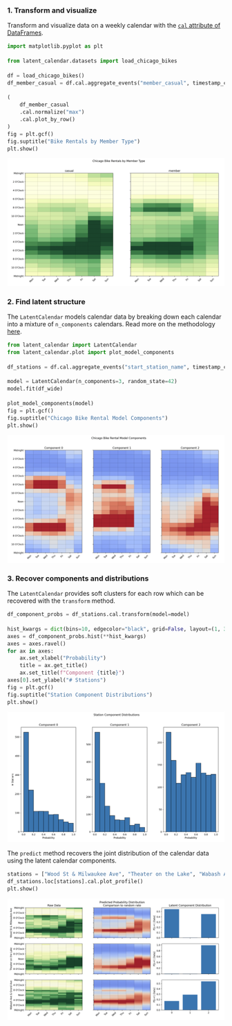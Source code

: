 
### 1. Transform and visualize

Transform and visualize data on a weekly calendar with the [`cal` attribute of DataFrames](./modules/extensions.md).

```python
import matplotlib.pyplot as plt

from latent_calendar.datasets import load_chicago_bikes

df = load_chicago_bikes()
df_member_casual = df.cal.aggregate_events("member_casual", timestamp_col="started_at")

(
    df_member_casual
    .cal.normalize("max")
    .cal.plot_by_row()
)
fig = plt.gcf()
fig.suptitle("Bike Rentals by Member Type")
plt.show()
```

![Bike Rentals by Member Type](./images/chicago-bikes.png)

### 2. Find latent structure

The `LatentCalendar` models calendar data by breaking down each calendar into a mixture of `n_components` calendars. Read more on the methodology [here](./methodology.md).

```python
from latent_calendar import LatentCalendar
from latent_calendar.plot import plot_model_components

df_stations = df.cal.aggregate_events("start_station_name", timestamp_col="started_at")

model = LatentCalendar(n_components=3, random_state=42)
model.fit(df_wide)

plot_model_components(model)
fig = plt.gcf()
fig.suptitle("Chicago Bike Rental Model Components")
plt.show()
```

![Chicago Bike Rental Model Components](./images/chicago-components.png)

### 3. Recover components and distributions

The `LatentCalendar` provides soft clusters for each row which can be recovered with the `transform` method.

```python
df_component_probs = df_stations.cal.transform(model=model)

hist_kwargs = dict(bins=10, edgecolor="black", grid=False, layout=(1, 3))
axes = df_component_probs.hist(**hist_kwargs)
axes = axes.ravel()
for ax in axes:
    ax.set_xlabel("Probability")
    title = ax.get_title()
    ax.set_title(f"Component {title}")
axes[0].set_ylabel("# Stations")
fig = plt.gcf()
fig.suptitle("Station Component Distributions")
plt.show()
```

![Station Distribution](./images/station-distribution.png)

The `predict` method recovers the joint distribution of the calendar data using the latent calendar components.

```python
stations = ["Wood St & Milwaukee Ave", "Theater on the Lake", "Wabash Ave & Grand Ave"]
df_stations.loc[stations].cal.plot_profile()
plt.show()
```

![Station Profiles](./images/station-profiles.png)
